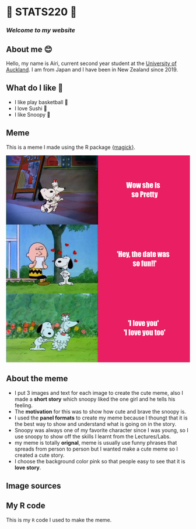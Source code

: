 # 💜 STATS220 💜
### *Welcome to my website*

## About me 😊
Hello, my name is Airi, current second year student at the [University of Auckland](https://www.auckland.ac.nz/en.html). 
I am from Japan and I have been in New Zealand since 2019.

## What do I like 💓

* I like play basketball 🏀
* I love Sushi :sushi:
* I like Snoopy 🌟

## Meme
This is a meme I made using the R package [{magick}](https://cran.r-project.org/web/packages/magick/vignettes/intro.html).

![my_meme](my_meme.png) 
## About the meme
* I put 3 images and text for each image to create the cute meme, also I made a **short story** which snoopy liked the one girl and he tells his feeling.
* The **motivation** for this was to show how cute and brave the snoopy is. 
* I used the **panel formats** to create my meme because I thoungt that it is the best way to show and understand what is going on in the story. 
* Snoopy was always one of my favorite character since I was young, so I use snoopy to show off the skills I learnt from the Lectures/Labs.
* my meme is totally **orignal**, meme is usually use funny phrases that spreads from person to person but I wanted make a cute meme so I created a cute story.
* I choose the background color pink so that people easy to see that it is **love story**.

## Image sources


## My R code
This is my `R` code I used to make the meme.

```r




